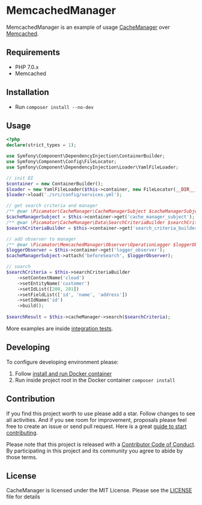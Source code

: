 MemcachedManager
================

MemcachedManager is an example of usage [CacheManager](https://github.com/picamator/CacheManager) over [Memcached](https://memcached.org/).

Requirements
------------
* PHP 7.0.x
* Memcached

Installation
------------
* Run `composer install --no-dev`

Usage
-----

```php
<?php
declare(strict_types = 1);

use Symfony\Component\DependencyInjection\ContainerBuilder;
use Symfony\Component\Config\FileLocator;
use Symfony\Component\DependencyInjection\Loader\YamlFileLoader;

// init DI
$container = new ContainerBuilder();
$loader = new YamlFileLoader($this->container, new FileLocator(__DIR__));
$loader->load('./src/config/services.yml');

// get search criteria and manager
/** @var \Picamator\CacheManager\CacheManagerSubject $cacheManagerSubject */
$cacheManagerSubject = $this->container->get('cache_manager_subject');
/** @var \Picamator\CacheManager\Data\SearchCriteriaBuilder $searchCriteriaBuilder */
$searchCriteriaBuilder = $this->container->get('search_criteria_builder');

// add observer to manager
/** @var \Picamator\MemcachedManager\Observer\OperationLogger $loggerObserver */
$loggerObserver = $this->container->get('logger_observer');
$cacheManagerSubject->attach('beforeSearch', $loggerObserver);

// search
$searchCriteria = $this->searchCriteriaBuilder
    ->setContextName('cloud')
    ->setEntityName('customer')
    ->setIdList([200, 201])
    ->setFieldList(['id', 'name', 'address'])
    ->setIdName('id')
    ->build();
    
$searchResult = $this->cacheManager->search($searchCriteria);

```

More examples are inside [integration tests](dev/test/integration/src).

Developing
----------
To configure developing environment please:

1. Follow [install and run Docker container](dev/docker/README.md)
2. Run inside project root in the Docker container `composer install` 

Contribution
------------
If you find this project worth to use please add a star. Follow changes to see all activities.
And if you see room for improvement, proposals please feel free to create an issue or send pull request.
Here is a great [guide to start contributing](https://guides.github.com/activities/contributing-to-open-source/).

Please note that this project is released with a [Contributor Code of Conduct](http://contributor-covenant.org/version/1/4/).
By participating in this project and its community you agree to abide by those terms.

License
-------
CacheManager is licensed under the MIT License. Please see the [LICENSE](LICENSE.txt) file for details
